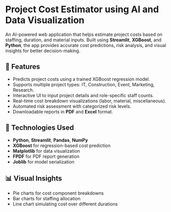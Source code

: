 # Project Cost Estimator using AI and Data Visualization

An AI-powered web application that helps estimate project costs based on staffing, duration, and material inputs. Built using **Streamlit**, **XGBoost**, and **Python**, the app provides accurate cost predictions, risk analysis, and visual insights for better decision-making.

## 🚀 Features

- Predicts project costs using a trained XGBoost regression model.
- Supports multiple project types: IT, Construction, Event, Marketing, Research.
- Interactive UI to input project details and role-specific staff counts.
- Real-time cost breakdown visualizations (labor, material, miscellaneous).
- Automated risk assessment with categorized risk levels.
- Downloadable reports in **PDF** and **Excel** format.

## 🧠 Technologies Used

- **Python**, **Streamlit**, **Pandas**, **NumPy**
- **XGBoost** for regression-based cost prediction
- **Matplotlib** for data visualization
- **FPDF** for PDF report generation
- **Joblib** for model serialization

## 📊 Visual Insights

- Pie charts for cost component breakdowns
- Bar charts for staffing allocation
- Line chart simulating cost over different durations

